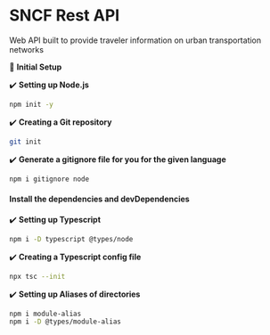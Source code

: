 # SNCF Rest API

Web API built to provide traveler information on urban transportation networks

:open_book: **Initial Setup**

:heavy_check_mark: **Setting up Node.js**

```sh
npm init -y
```

:heavy_check_mark: **Creating a Git repository**

```sh
git init
```

:heavy_check_mark: **Generate a gitignore file for you for the given language**

```sh
npm i gitignore node
```

#### Install the dependencies and devDependencies

:heavy_check_mark: **Setting up Typescript**

```sh
npm i -D typescript @types/node
```

:heavy_check_mark: **Creating a Typescript config file**

```sh
npx tsc --init
```
:heavy_check_mark: **Setting up Aliases of directories**

```sh
npm i module-alias
npm i -D @types/module-alias
```

